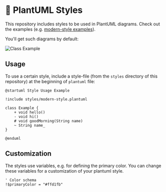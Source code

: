# 🌻 PlantUML Styles

This repository includes styles to be used in PlantUML diagrams.
Check out the examples (e.g. [modern-style examples](examples/modern-style/readme.md)).

You'll get such diagrams by default:

![Class Example](examples/modern-style/Class2.png)

## Usage

To use a certain style, include a style-file (from the `styles` directory of this repository) at the beginning of `plantuml` file:

```
@startuml Style Usage Example

!include styles/modern-style.plantuml

class Example {
    + void hello()
    - void hi()
    # void goodMorning(String name)
    ~ String name_
}

@enduml
```

## Customization

The styles use variables, e.g. for defining the primary color.
You can change these variables for a customization of your plantuml style.

```
' Color schema
!$primaryColor = "#ffd1fb"
```
